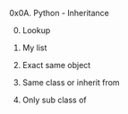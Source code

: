 0x0A. Python - Inheritance

0. Lookup

1. My list

2. Exact same object

3. Same class or inherit from

4. Only sub class of
